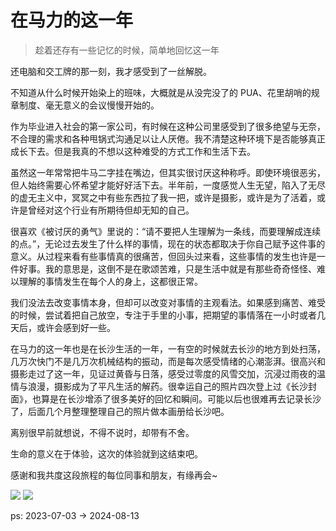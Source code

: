# 在马力的这一年

> 趁着还存有一些记忆的时候，简单地回忆这一年

还电脑和交工牌的那一刻，我才感受到了一丝解脱。

不知道从什么时候开始染上的班味，大概就是从没完没了的 PUA、花里胡哨的规章制度、毫无意义的会议慢慢开始的。

作为毕业进入社会的第一家公司，有时候在这种公司里感受到了很多绝望与无奈，不合理的需求和各种甩锅式沟通足以让人厌倦。我不清楚这种环境下是否能够真正成长下去。但是我真的不想以这种难受的方式工作和生活下去。

虽然这一年常常把牛马二字挂在嘴边，但其实很讨厌这种称呼。即使环境很恶劣，但人始终需要心怀希望才能好好活下去。半年前，一度感觉人生无望，陷入了无尽的虚无主义中，冥冥之中有些东西拉了我一把，或许是摄影，或许是为了活着，或许是曾经对这个行业有所期待但却无知的自己。

很喜欢《被讨厌的勇气》里说的：“请不要把人生理解为一条线，而要理解成连续的点。”，无论过去发生了什么样的事情，现在的状态都取决于你自己赋予这件事的意义。从过程来看有些事情真的很痛苦，但回头过来看，这些事情的发生也许是一件好事。我的意思是，这倒不是在歌颂苦难，只是生活中就是有那些奇奇怪怪、难以理解的事情发生在每个人的身上，这都很正常。

我们没法去改变事情本身，但却可以改变对事情的主观看法。如果感到痛苦、难受的时候，尝试着把自己放空，专注于手里的小事，把期望的事情落在一小时或者几天后，或许会感到好一些。

在马力的这一年也是在长沙生活的一年，一有空的时候就去长沙的地方到处扫荡，几万次快门不是几万次机械结构的振动，而是每次感受情绪的心潮澎湃。很高兴和摄影走过了这一年，见证过黄昏与日落，感受过零度的风雪交加，沉浸过雨夜的温情与浪漫，摄影成为了平凡生活的解药。很幸运自己的照片四次登上过《长沙封面》，也算是在长沙增添了很多美好的回忆和瞬间。可能以后也很难再去记录长沙了，后面几个月整理整理自己的照片做本画册给长沙吧。

离别很早前就想说，不得不说时，却带有不舍。

生命的意义在于体验，这次的体验就到这结束吧。

感谢和我共度这段旅程的每位同事和朋友，有缘再会~

![](https://codertzm.oss-cn-chengdu.aliyuncs.com/%E5%BE%AE%E4%BF%A1%E5%9B%BE%E7%89%87_20240813202157.jpg)
![](https://codertzm.oss-cn-chengdu.aliyuncs.com/%E5%BE%AE%E4%BF%A1%E5%9B%BE%E7%89%87_20240813202150.jpg)

ps: 2023-07-03 -> 2024-08-13
